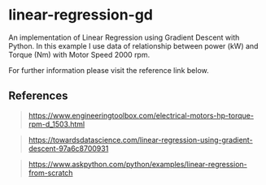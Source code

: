 # linear-regression-gd
An implementation of Linear Regression using Gradient Descent with Python. In this example I use data of relationship between power (kW) and Torque (Nm) with Motor Speed 2000 rpm.

For further information please visit the reference link below.

## References
>https://www.engineeringtoolbox.com/electrical-motors-hp-torque-rpm-d_1503.html

>https://towardsdatascience.com/linear-regression-using-gradient-descent-97a6c8700931

>https://www.askpython.com/python/examples/linear-regression-from-scratch

